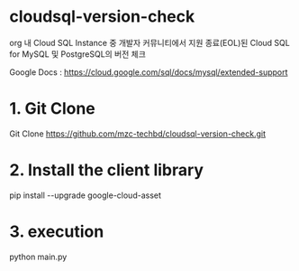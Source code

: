 # cloudsql-version-check
org 내 Cloud SQL Instance 중 개발자 커뮤니티에서 지원 종료(EOL)된 Cloud SQL for MySQL 및 PostgreSQL의 버전 체크

Google Docs : https://cloud.google.com/sql/docs/mysql/extended-support

# 1. Git Clone
Git Clone https://github.com/mzc-techbd/cloudsql-version-check.git

# 2. Install the client library
pip install --upgrade google-cloud-asset

# 3. execution
python main.py


